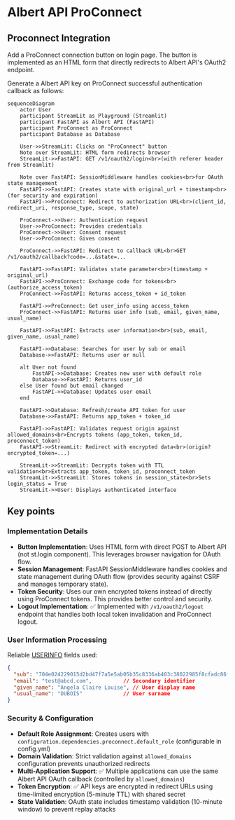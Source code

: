 # Albert API ProConnect

## Proconnect Integration

Add a ProConnect connection button on login page. The button is implemented as an HTML form that directly redirects to Albert API's OAuth2 endpoint.

Generate a Albert API key on ProConnect successful authentication callback as follows:

```mermaid
sequenceDiagram
    actor User
    participant StreamLit as Playground (Streamlit)
    participant FastAPI as Albert API (FastAPI)
    participant ProConnect as ProConnect
    participant Database as Database
    
    User->>StreamLit: Clicks on "ProConnect" button
    Note over StreamLit: HTML form redirects browser
    StreamLit->>FastAPI: GET /v1/oauth2/login<br>(with referer header from Streamlit)
    
    Note over FastAPI: SessionMiddleware handles cookies<br>for OAuth state management
    FastAPI->>FastAPI: Creates state with original_url + timestamp<br>(for security and expiration)
    FastAPI->>ProConnect: Redirect to authorization URL<br>(client_id, redirect_uri, response_type, scope, state)
    
    ProConnect->>User: Authentication request
    User->>ProConnect: Provides credentials
    ProConnect->>User: Consent request
    User->>ProConnect: Gives consent
   
    ProConnect->>FastAPI: Redirect to callback URL<br>GET /v1/oauth2/callback?code=...&state=...
    
    FastAPI->>FastAPI: Validates state parameter<br>(timestamp + original_url)
    FastAPI->>ProConnect: Exchange code for tokens<br>(authorize_access_token)
    ProConnect->>FastAPI: Returns access_token + id_token

    FastAPI->>ProConnect: Get user_info using access_token
    ProConnect->>FastAPI: Returns user info (sub, email, given_name, usual_name)

    FastAPI->>FastAPI: Extracts user information<br>(sub, email, given_name, usual_name)
    
    FastAPI->>Database: Searches for user by sub or email
    Database->>FastAPI: Returns user or null
    
    alt User not found
        FastAPI->>Database: Creates new user with default role
        Database->>FastAPI: Returns user_id
    else User found but email changed
        FastAPI->>Database: Updates user email
    end
    
    FastAPI->>Database: Refresh/create API token for user
    Database->>FastAPI: Returns app_token + token_id
    
    FastAPI->>FastAPI: Validates request origin against allowed_domains<br>Encrypts tokens (app_token, token_id, proconnect_token)
    FastAPI->>StreamLit: Redirect with encrypted data<br>(origin?encrypted_token=...)
    
    StreamLit->>StreamLit: Decrypts token with TTL validation<br>Extracts app_token, token_id, proconnect_token
    StreamLit->>StreamLit: Stores tokens in session_state<br>Sets login_status = True
    StreamLit->>User: Displays authenticated interface
```

## Key points 

### Implementation Details

* **Button Implementation**: Uses HTML form with direct POST to Albert API (not st.login component). This leverages browser navigation for OAuth flow.
* **Session Management**: FastAPI SessionMiddleware handles cookies and state management during OAuth flow (provides security against CSRF and manages temporary state).
* **Token Security**: Uses our own encrypted tokens instead of directly using ProConnect tokens. This provides better control and security.
* **Logout Implementation**: ✅ Implemented with `/v1/oauth2/logout` endpoint that handles both local token invalidation and ProConnect logout.

### User Information Processing

Reliable [USERINFO](https://partenaires.proconnect.gouv.fr/docs/ressources/glossaire) fields used:
```json
{
  "sub": "704e024229015d2bd47f7a5e5ab05b35c8336ab403c38022985f8cfadc86fe91",  // Primary identifier
  "email": "test@abcd.com",          // Secondary identifier 
  "given_name": "Angela Claire Louise", // User display name
  "usual_name": "DUBOIS"             // User surname
}
```

### Security & Configuration

* **Default Role Assignment**: Creates users with `configuration.dependencies.proconnect.default_role` (configurable in config.yml)
* **Domain Validation**: Strict validation against `allowed_domains` configuration prevents unauthorized redirects
* **Multi-Application Support**: ✅ Multiple applications can use the same Albert API OAuth callback (controlled by `allowed_domains`)
* **Token Encryption**: ✅ API keys are encrypted in redirect URLs using time-limited encryption (5-minute TTL) with shared secret
* **State Validation**: OAuth state includes timestamp validation (10-minute window) to prevent replay attacks